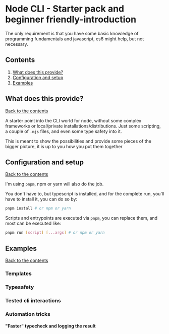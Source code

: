 # Node CLI - Starter pack and beginner friendly-introduction

The only requirement is that you have some basic knowledge of programming fundamentals and javascript, es6 might help, but not necessary.

## Contents

1. [What does this provide?](#what-does-this-provide)
1. [Configuration and setup](#configuration-and-setup)
1. [Examples](#examples)

## What does this provide?

[Back to the contents](#contents)

A starter point into the CLI world for node, without some complex frameworks or local/private installations/distributions.
Just some scripting, a couple of `.mjs` files, and even some type safety into it.

This is meant to show the possibilities and provide some pieces of the bigger picture, it is up to you how you put them together

## Configuration and setup

[Back to the contents](#contents)

I'm using `pnpm`, npm or yarn will also do the job.

You don't have to, but typescript is installed, and for the complete run, you'll have to install it, you can do so by:

```bash
pnpm install # or npm or yarn
```

Scripts and entrypoints are executed via `pnpm`, you can replace them, and most can be executed like:

```bash
pnpm run [script] [...args] # or npm or yarn
```

## Examples

[Back to the contents](#contents)

### Templates

### Typesafety

### Tested cli interactions

### Automation tricks

#### "Faster" typecheck and logging the result
